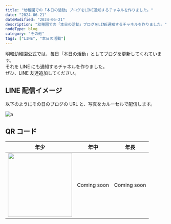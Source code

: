 ```yaml
---
title: "幼稚園での「本日の活動」ブログをLINE通知するチャネルを作りました。"
date: "2024-06-21"
dateModified: "2024-06-21"
description: "幼稚園での「本日の活動」ブログをLINE通知するチャネルを作りました。"
nodeType: blog
category: "その他"
tags: ["LINE", "本日の活動"]
---
```


明和幼稚園公式では、毎日「<a href="https://www.meiwa.ed.jp/life.html" target="_blank">本日の活動</a>」としてブログを更新してくれています。  
それを LINE にも通知するチャネルを作りました。  
ぜひ、LINE 友達追加してください。

## LINE 配信イメージ

以下のようにその日のブログの URL と、写真をカルーセルで配信します。

![a](/gif/lineImage.gif)

## QR コード

|                   年少                   |    年中     |    年長     |
| :--------------------------------------: | :---------: | :---------: |
| <img src="/qr/firstYear.webp" width=200> | Coming soon | Coming soon |
